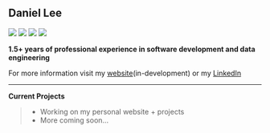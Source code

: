 ## Daniel Lee

[![](https://img.shields.io/badge/GitHub-100000?style=for-the-badge&logo=github&logoColor=white)](https://github.com/lee4293)
[![](https://img.shields.io/badge/Gmail-D14836?style=for-the-badge&logo=gmail&logoColor=white)](mailto:lee4293.purdue@gmail.com)
[![](https://img.shields.io/badge/LinkedIn-0077B5?style=for-the-badge&logo=linkedin&logoColor=white)](https://linkedin.com/in/lee4293)
[![](https://img.shields.io/badge/RSS-FFA500?style=for-the-badge&logo=rss&logoColor=white)](https://www.daniellee.dev/)

**1.5+ years of professional experience in software development and data engineering**

For more information visit my [website](https://daniellee.dev/)(in-development) or my [LinkedIn](https://www.linkedin.com/in/lee4293/)

---
**Current Projects**
> * Working on my personal website + projects
> * More coming soon...

